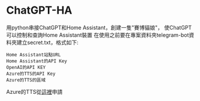 # ChatGPT-HA
用python串接ChatGPT和Home Assistant，創建一隻"賽博貓娘"，
使ChatGPT可以控制和查詢Home Assistant裝置
在使用之前要在專案資料夾telegram-bot資料夾建立secret.txt，格式如下:
```
Home Assistant站點URL
Home Assistant的API Key
OpenAI的API KEY
Azure的TTS的API Key
Azure的TTS的區域
```
Azure的TTS從[這裡](https://portal.azure.com/#create/Microsoft.CognitiveServicesSpeechServices)申請
